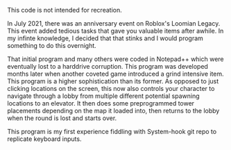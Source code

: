 This code is not intended for recreation.

In July 2021, there was an anniversary event on Roblox's Loomian Legacy. This event added tedious tasks that gave you valuable items after awhile. In my infinte knowledge, I decided that that stinks and I would program something to do this overnight.

That initial program and many others were coded in Notepad++ which were eventually lost to a harddrive corruption. This program was developed months later when another coveted game introduced a grind intensive item. This program is a higher sophistication than its former. As opposed to just clicking locations on the screen, this now also controls your character to navigate through a lobby from multiple different potential spawning locations to an elevator. It then does some preprogrammed tower placements depending on the map it loaded into, then returns to the lobby when the round is lost and starts over.

This program is my first experience fiddling with System-hook git repo to replicate keyboard inputs.
